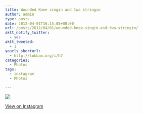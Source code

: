 ```yaml
---
title: Wounded Knee singin and twa stringin
author: admin
type: posts
date: 2012-04-01T16:15:05+00:00
url: /posts/2012/04/01/wounded-knee-singin-and-twa-stringin/
aktt_notify_twitter:
  - yes
aktt_tweeted:
  - 1
yourls_shorturl:
  - http://lobban.org/i/h7
categories:
  - Photos
tags:
  - instagram
  - Photos

---
```

![][1]

[View on Instagram][2]

 [1]: http://distilleryimage4.instagram.com/25c8654c7c1511e180d51231380fcd7e_7.jpg
 [2]: http://instagr.am/p/I4hss4Klok/